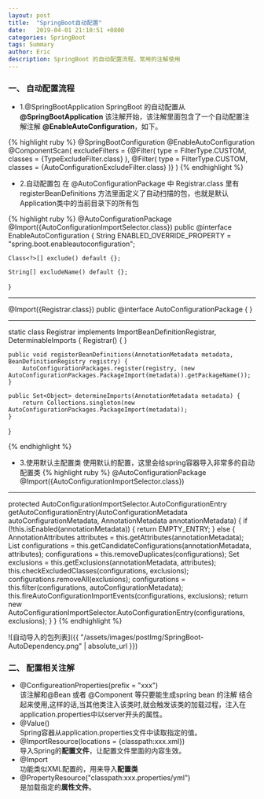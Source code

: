 ```yaml
---
layout: post
title:  "SpringBoot自动配置"
date:   2019-04-01 21:10:51 +0800
categories: SpringBoot
tags: Summary
author: Eric
description: SpringBoot 的自动配置流程，常用的注解使用
---
```


### 一、 自动配置流程
- 1.@SpringBootApplication
SpringBoot 的自动配置从 **@SpringBootApplication** 该注解开始，该注解里面包含了一个自动配置注解注解 **@EnableAutoConfiguration**，如下。   

{% highlight ruby %}
@SpringBootConfiguration
@EnableAutoConfiguration
@ComponentScan(
    excludeFilters = {@Filter(
    type = FilterType.CUSTOM,
    classes = {TypeExcludeFilter.class}
), @Filter(
    type = FilterType.CUSTOM,
    classes = {AutoConfigurationExcludeFilter.class}
)}
)
{%  endhighlight %}

- 2.自动配置包
在 @AutoConfigurationPackage 中 Registrar.class 里有 registerBeanDefinitions 方法里面定义了自动扫描的包，也就是默认Application类中的当前目录下的所有包

{% highlight ruby %}
@AutoConfigurationPackage
@Import({AutoConfigurationImportSelector.class})
public @interface EnableAutoConfiguration {
    String ENABLED_OVERRIDE_PROPERTY = "spring.boot.enableautoconfiguration";

    Class<?>[] exclude() default {};

    String[] excludeName() default {};
}

-------

@Import({Registrar.class})
public @interface AutoConfigurationPackage {
}

-------

static class Registrar implements ImportBeanDefinitionRegistrar, DeterminableImports {
    Registrar() {
    }

    public void registerBeanDefinitions(AnnotationMetadata metadata, BeanDefinitionRegistry registry) {
        AutoConfigurationPackages.register(registry, (new AutoConfigurationPackages.PackageImport(metadata)).getPackageName());
    }

    public Set<Object> determineImports(AnnotationMetadata metadata) {
        return Collections.singleton(new AutoConfigurationPackages.PackageImport(metadata));
    }
}

{%  endhighlight %}

- 3.使用默认主配置类 
使用默认的配置，这里会给spring容器导入非常多的自动配置类
{% highlight ruby %}
@AutoConfigurationPackage
@Import({AutoConfigurationImportSelector.class})

-------

protected AutoConfigurationImportSelector.AutoConfigurationEntry getAutoConfigurationEntry(AutoConfigurationMetadata autoConfigurationMetadata, AnnotationMetadata annotationMetadata) {
    if (!this.isEnabled(annotationMetadata)) {
        return EMPTY_ENTRY;
    } else {
        AnnotationAttributes attributes = this.getAttributes(annotationMetadata);
        List<String> configurations = this.getCandidateConfigurations(annotationMetadata, attributes);
        configurations = this.removeDuplicates(configurations);
        Set<String> exclusions = this.getExclusions(annotationMetadata, attributes);
        this.checkExcludedClasses(configurations, exclusions);
        configurations.removeAll(exclusions);
        configurations = this.filter(configurations, autoConfigurationMetadata);
        this.fireAutoConfigurationImportEvents(configurations, exclusions);
        return new AutoConfigurationImportSelector.AutoConfigurationEntry(configurations, exclusions);
    }
}
{%  endhighlight %}

![自动导入的包列表]({{ "/assets/images/postImg/SpringBoot-AutoDependency.png" | absolute_url }})

### 二、 配置相关注解   
- @ConfigureationProperties(prefix = "xxx")   
    该注解和@Bean 或者 @Component 等只要能生成spring bean 的注解 结合起来使用,这样的话,当其他类注入该类时,就会触发该类的加载过程，注入在application.properties中以server开头的属性。   
- @Value()   
Spring容器从application.properties文件中读取指定的值。
- @ImportResource(locations = {classpath:xxx.xml})   
    导入Spring的**配置文件**，让配置文件里面的内容生效。   
- @Import   
    功能类似XML配置的，用来导入**配置类**   
- @PropertyResource("classpath:xxx.properties/yml")   
    是加载指定的**属性文件**。   



